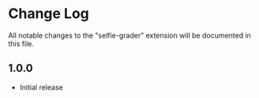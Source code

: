 # Change Log

All notable changes to the "selfie-grader" extension will be documented in this file.


## 1.0.0

- Initial release